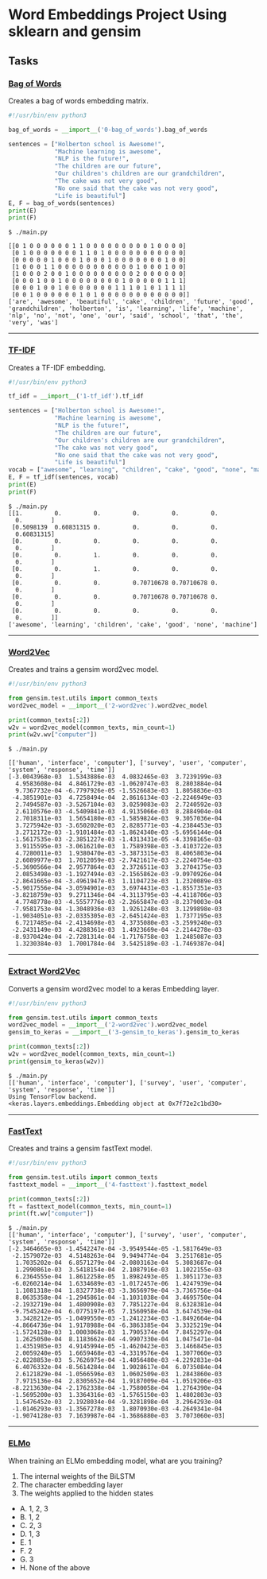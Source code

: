 # Word Embeddings Project Using sklearn and gensim

## Tasks

### [Bag of Words](https://github.com/AnthonyArmour/holbertonschool-machine_learning/blob/master/supervised_learning/0x00-word_embeddings/0-bag_of_words.py "Bag of Words")
Creates a bag of words embedding matrix.

``` python
#!/usr/bin/env python3

bag_of_words = __import__('0-bag_of_words').bag_of_words

sentences = ["Holberton school is Awesome!",
             "Machine learning is awesome",
             "NLP is the future!",
             "The children are our future",
             "Our children's children are our grandchildren",
             "The cake was not very good",
             "No one said that the cake was not very good",
             "Life is beautiful"]
E, F = bag_of_words(sentences)
print(E)
print(F)
```

```
$ ./main.py

[[0 1 0 0 0 0 0 0 1 1 0 0 0 0 0 0 0 0 0 1 0 0 0 0]
 [0 1 0 0 0 0 0 0 0 1 1 0 1 0 0 0 0 0 0 0 0 0 0 0]
 [0 0 0 0 0 1 0 0 0 1 0 0 0 1 0 0 0 0 0 0 0 1 0 0]
 [1 0 0 0 1 1 0 0 0 0 0 0 0 0 0 0 0 1 0 0 0 1 0 0]
 [1 0 0 0 2 0 0 1 0 0 0 0 0 0 0 0 0 2 0 0 0 0 0 0]
 [0 0 0 1 0 0 1 0 0 0 0 0 0 0 0 1 0 0 0 0 0 1 1 1]
 [0 0 0 1 0 0 1 0 0 0 0 0 0 0 1 1 1 0 1 0 1 1 1 1]
 [0 0 1 0 0 0 0 0 0 1 0 1 0 0 0 0 0 0 0 0 0 0 0 0]]
['are', 'awesome', 'beautiful', 'cake', 'children', 'future', 'good', 'grandchildren', 'holberton', 'is', 'learning', 'life', 'machine', 'nlp', 'no', 'not', 'one', 'our', 'said', 'school', 'that', 'the', 'very', 'was']
```
---

### [TF-IDF](https://github.com/AnthonyArmour/holbertonschool-machine_learning/blob/master/supervised_learning/0x00-word_embeddings/1-tf_idf.py "TF-IDF")
Creates a TF-IDF embedding.

``` python
#!/usr/bin/env python3

tf_idf = __import__('1-tf_idf').tf_idf

sentences = ["Holberton school is Awesome!",
             "Machine learning is awesome",
             "NLP is the future!",
             "The children are our future",
             "Our children's children are our grandchildren",
             "The cake was not very good",
             "No one said that the cake was not very good",
             "Life is beautiful"]
vocab = ["awesome", "learning", "children", "cake", "good", "none", "machine"]
E, F = tf_idf(sentences, vocab)
print(E)
print(F)
```

```
$ ./main.py
[[1.         0.         0.         0.         0.         0.
  0.        ]
 [0.5098139  0.60831315 0.         0.         0.         0.
  0.60831315]
 [0.         0.         0.         0.         0.         0.
  0.        ]
 [0.         0.         1.         0.         0.         0.
  0.        ]
 [0.         0.         1.         0.         0.         0.
  0.        ]
 [0.         0.         0.         0.70710678 0.70710678 0.
  0.        ]
 [0.         0.         0.         0.70710678 0.70710678 0.
  0.        ]
 [0.         0.         0.         0.         0.         0.
  0.        ]]
['awesome', 'learning', 'children', 'cake', 'good', 'none', 'machine']
```
---

### [Word2Vec](https://github.com/AnthonyArmour/holbertonschool-machine_learning/blob/master/supervised_learning/0x00-word_embeddings/2-word2vec.py "Word2Vec")
Creates and trains a gensim word2vec model.

``` python
#!/usr/bin/env python3

from gensim.test.utils import common_texts
word2vec_model = __import__('2-word2vec').word2vec_model

print(common_texts[:2])
w2v = word2vec_model(common_texts, min_count=1)
print(w2v.wv["computer"])
```

```
$ ./main.py

[['human', 'interface', 'computer'], ['survey', 'user', 'computer', 'system', 'response', 'time']]
[-3.0043968e-03  1.5343886e-03  4.0832465e-03  3.7239199e-03
  4.9583608e-04  4.8461729e-03 -1.0620747e-03  8.2803884e-04
  9.7367732e-04 -6.7797926e-05 -1.5526683e-03  1.8058836e-03
 -4.3851901e-03  4.7258494e-04  2.8616134e-03 -2.2246949e-03
  2.7494587e-03 -3.5267104e-03  3.0259083e-03  2.7240592e-03
  2.6110576e-03 -4.5409841e-03  4.9135066e-03  8.2884904e-04
  2.7018311e-03  1.5654180e-03 -1.5859824e-03  9.3057036e-04
  3.7275942e-03 -3.6502020e-03  2.8285771e-03 -4.2384453e-03
  3.2712172e-03 -1.9101484e-03 -1.8624340e-03 -5.6956144e-04
 -1.5617535e-03 -2.3851227e-03 -1.4313431e-05 -4.3398165e-03
  3.9115595e-03 -3.0616210e-03  1.7589398e-03 -3.4103722e-03
  4.7280011e-03  1.9380470e-03 -3.3873315e-03  8.4065803e-04
  2.6089977e-03  1.7012059e-03 -2.7421617e-03 -2.2240754e-03
 -5.3690566e-04  2.9577864e-03  2.3726511e-03  3.2704175e-03
  2.0853498e-03 -1.1927494e-03 -2.1565862e-03 -9.0970926e-04
 -2.8641665e-04 -3.4961947e-03  1.1104723e-03  1.2320089e-03
 -5.9017556e-04 -3.0594901e-03  3.6974431e-03 -1.8557351e-03
 -3.8218759e-03  9.2711346e-04 -4.3113795e-03 -4.4118706e-03
  4.7748778e-03 -4.5557776e-03 -2.2665847e-03 -8.2379003e-04
 -7.9581753e-04 -1.3048936e-03  1.9261248e-03  3.1299898e-03
 -1.9034051e-03 -2.0335305e-03 -2.6451424e-03  1.7377195e-03
  6.7217485e-04 -2.4134698e-03  4.3735080e-03 -3.2599240e-03
 -2.2431149e-03  4.4288361e-03  1.4923669e-04 -2.2144278e-03
 -8.9370424e-04 -2.7281314e-04 -1.7176758e-03  1.2485087e-03
  1.3230384e-03  1.7001784e-04  3.5425189e-03 -1.7469387e-04]
```
---

### [Extract Word2Vec](https://github.com/AnthonyArmour/holbertonschool-machine_learning/blob/master/supervised_learning/0x00-word_embeddings/3-gensim_to_keras.py "Extract Word2Vec")
Converts a gensim word2vec model to a keras Embedding layer.

``` python
#!/usr/bin/env python3

from gensim.test.utils import common_texts
word2vec_model = __import__('2-word2vec').word2vec_model
gensim_to_keras = __import__('3-gensim_to_keras').gensim_to_keras

print(common_texts[:2])
w2v = word2vec_model(common_texts, min_count=1)
print(gensim_to_keras(w2v))
```

```
$ ./main.py
[['human', 'interface', 'computer'], ['survey', 'user', 'computer', 'system', 'response', 'time']]
Using TensorFlow backend.
<keras.layers.embeddings.Embedding object at 0x7f72e2c1bd30>
```
---

### [FastText](https://github.com/AnthonyArmour/holbertonschool-machine_learning/blob/master/supervised_learning/0x00-word_embeddings/4-fasttext.py "FastText")
Creates and trains a gensim fastText model.

``` python
#!/usr/bin/env python3

from gensim.test.utils import common_texts
fasttext_model = __import__('4-fasttext').fasttext_model

print(common_texts[:2])
ft = fasttext_model(common_texts, min_count=1)
print(ft.wv["computer"])
```

```
$ ./main.py
[['human', 'interface', 'computer'], ['survey', 'user', 'computer', 'system', 'response', 'time']]
[-2.3464665e-03 -1.4542247e-04 -3.9549544e-05 -1.5817649e-03
 -2.1579072e-03  4.5148263e-04  9.9494774e-04  3.2517681e-05
  1.7035202e-04  6.8571279e-04 -2.0803163e-04  5.3083687e-04
  1.2990861e-03  3.5418154e-04  2.1087916e-03  1.1022155e-03
  6.2364555e-04  1.8612258e-05  1.8982493e-05  1.3051173e-03
 -6.0260214e-04  1.6334689e-03 -1.0172457e-06  1.4247939e-04
  1.1081318e-04  1.8327738e-03 -3.3656979e-04 -3.7365756e-04
  8.0635358e-04 -1.2945861e-04 -1.1031038e-04  3.4695750e-04
 -2.1932719e-04  1.4800908e-03  7.7851227e-04  8.6328381e-04
 -9.7545242e-04  6.0775197e-05  7.1560958e-04  3.6474539e-04
  3.3428212e-05 -1.0499550e-03 -1.2412234e-03 -1.8492664e-04
 -4.8664736e-04  1.9178988e-04 -6.3863385e-04  3.3325219e-04
 -1.5724128e-03  1.0003068e-03  1.7905374e-04  7.8452297e-04
  1.2625050e-04  8.1183662e-04 -4.9907330e-04  1.0475471e-04
  1.4351985e-03  4.9145994e-05 -1.4620423e-03  3.1466845e-03
  2.0059240e-05  1.6659468e-03 -4.3319576e-04  1.3077060e-03
 -2.0228853e-03  5.7626975e-04 -1.4056480e-03 -4.2292831e-04
  6.4076332e-04 -8.5614284e-04  1.9028617e-04  6.0735084e-04
  2.6121829e-04 -1.0566596e-03  1.0602509e-03  1.2843860e-03
  7.9715136e-04  2.8305652e-04  1.9187009e-04 -1.0519206e-03
 -8.2213630e-04 -2.1762338e-04 -1.7580058e-04  1.2764390e-04
 -1.5695200e-03  1.3364316e-03 -1.5765150e-03  1.4802803e-03
  1.5476452e-03  2.1928034e-04 -9.3281898e-04  3.2964293e-04
 -1.0146293e-03 -1.3567278e-03  1.8070930e-03 -4.2649341e-04
 -1.9074128e-03  7.1639987e-04 -1.3686880e-03  3.7073060e-03]
```
---

### [ELMo](https://github.com/AnthonyArmour/holbertonschool-machine_learning/blob/master/supervised_learning/0x00-word_embeddings/5-elmo "ELMo")

When training an ELMo embedding model, what are you training?

1. The internal weights of the BiLSTM
2. The character embedding layer
3. The weights applied to the hidden states

- A. 1, 2, 3
- B. 1, 2
- C. 2, 3
- D. 1, 3
- E. 1
- F. 2
- G. 3
- H. None of the above